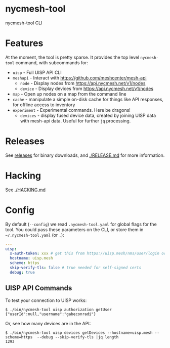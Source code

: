 # nycmesh-tool

nycmesh-tool CLI

# Features

At the moment, the tool is pretty sparse. It provides the top level `nycmesh-tool` command, with subcommands for:

- `uisp` - Full UISP API CLI
- `meshapi` - Interact with https://github.com/meshcenter/mesh-api
  - `node` - Display nodes from https://api.nycmesh.net/v1/nodes
  - `device` - Display devices from https://api.nycmesh.net/v1/nodes
- `map` - Open up nodes on a map from the command line
- `cache` - manipulate a simple on-disk cache for things like API responses, for offline access to inventory
- `experiment` - Experimental commands. Here be dragons!
  - `devices` - display fused device data, created by joining UISP data with mesh-api data. Useful for further `jq` processing.


# Releases

See [releases](https://github.com/byxorna/nycmesh-tool/releases) for binary downloads, and [./RELEASE.md](RELEASE.md) for more information.

# Hacking

See [./HACKING.md](HACKING.md)

# Config

By default (`--config`) we read `.nycmesh-tool.yaml` for global flags for the tool. You could pass these parameters on the CLI, or store them in `~/.nycmesh-tool.yaml` (or `.`):

```yaml
---
uisp:
  x-auth-token: xxx # get this from https://uisp.mesh/nms/user/login or scripts/uisp-user-token.sh
  hostname: uisp.mesh
  scheme: https
  skip-verify-tls: false # true needed for self-signed certs
  debug: true
```

## UISP API Commands

To test your connection to UISP works:

```
$ ./bin/nycmesh-tool uisp authorization getUser
{"userId":null,"username":"gabeconradi"}
```

Or, see how many devices are in the API:

```
$ ./bin/nycmesh-tool uisp devices getDevices --hostname=uisp.mesh --scheme=https  --debug --skip-verify-tls |jq length
1293
```


